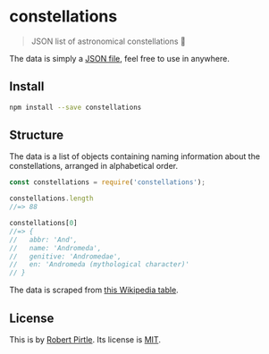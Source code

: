 # constellations

> JSON list of astronomical constellations :star2:

The data is simply a [JSON file](https://github.com/PirtleShell/constellations/blob/master/constellations.json), feel free to use in anywhere.

## Install

```sh
npm install --save constellations
```

## Structure

The data is a list of objects containing naming information about the constellations, arranged in alphabetical order.

```js
const constellations = require('constellations');

constellations.length
//=> 88

constellations[0]
//=> {
//   abbr: 'And',
//   name: 'Andromeda',
//   genitive: 'Andromedae',
//   en: 'Andromeda (mythological character)'
// }
```

The data is scraped from [this Wikipedia table](https://en.wikipedia.org/wiki/88_modern_constellations#List).

## License

This is by [Robert Pirtle](jhttps://pirtle.xyz). Its license is [MIT](http://choosealicense.com/licenses/mit/).

